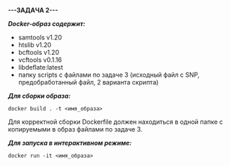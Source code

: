 **---ЗАДАЧА 2---**

***Docker-образ содержит:***

- samtools v1.20
- htslib v1.20
- bcftools v1.20
- vcftools v0.1.16
- libdeflate:latest
- папку scripts с файлами по задаче 3 (исходный файл с SNP, предобработанный файл, 2 варианта скрипта)
  
***Для сборки образа:***
  
```
docker build . -t <имя_образа>
```
Для корректной сборки Dockerfile должен находиться в одной папке с копируемыми в образ файлами по задаче 3.

***Для запуска в интерактивном режиме:***

```
docker run -it <имя_образа>
```
